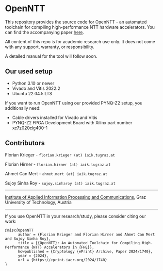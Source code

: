 # OpenNTT
This repository provides the source code for OpenNTT - an automated toolchain for compiling high-performance NTT hardware accelerators. 
You can find the accompanying paper [here](https://eprint.iacr.org/2024/1740).

All content of this repo is for academic research use only. It does not come with any support, warranty, or responsibility.


A detailed manual for the tool will follow soon.

## Our used setup

- Python 3.10 or newer
- Vivado and Vitis 2022.2
- Ubuntu 22.04.5 LTS

If you want to run OpenNTT using our provided PYNQ-Z2 setup, you additionally need:
- Cable drivers installed for Vivado and Vitis
- PYNQ-Z2 FPGA Development Board with Xilinx part number xc7z020clg400-1

## Contributors
Florian Krieger  -  `florian.krieger (at) iaik.tugraz.at`

Florian Hirner  -  `florian.hirner (at) iaik.tugraz.at`

Ahmet Can Mert  -  `ahmet.mert (at) iaik.tugraz.at`

Sujoy Sinha Roy  -  `sujoy.sinharoy (at) iaik.tugraz.at`

-----

[Institute of Applied Information Processing and Communications](https://www.iaik.tugraz.at/), Graz University of Technology, Austria

-----

If you use OpenNTT in your research/study, please consider citing our work:

```
@misc{OpenNTT
      author = {Florian Krieger and Florian Hirner and Ahmet Can Mert and Sujoy Sinha Roy},
      title = {{OpenNTT}: An Automated Toolchain for Compiling High-Performance {NTT} Accelerators in {FHE}},
      howpublished = {Cryptology {ePrint} Archive, Paper 2024/1740},
      year = {2024},
      url = {https://eprint.iacr.org/2024/1740}
}
```